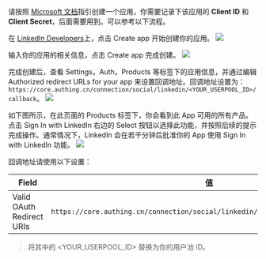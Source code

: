 <IntegrationDetailCard title="在 LinkedIn 创建应用">

请按照 [Microsoft 文档](https://docs.microsoft.com/en-us/linkedin/consumer/integrations/self-serve/sign-in-with-linkedin#getting-started)指引创建一个应用，你需要记录下该应用的 **Client ID** 和 **Client Secret**，后面需要用到。可以参考以下流程。

在 [LinkedIn Developers](https://developer.linkedin.com/)上，点击 Create app 开始创建你的应用。
![](~@imagesZhCn/connections/linkedin/linkedin-docs-1.png)

输入你的应用的相关信息，点击 Create app 完成创建。
![](~@imagesZhCn/connections/linkedin/linkedin-docs-2.png)

完成创建后，查看 Settings，Auth，Products 等标签下的应用信息，并通过编辑 Authorized redirect URLs for your app 来设置回调地址。回调地址设置为：`https://core.authing.cn/connection/social/linkedin/<YOUR_USERPOOL_ID>/callback`。
![](~@imagesZhCn/connections/linkedin/linkedin-docs-3.png)

如下图所示，在此页面的 Products 标签下，你会看到此 App 可用的所有产品。点击 Sign In with LinkedIn 右边的 Select 按钮以选择此功能，并按照后续的提示完成操作。通常情况下，LinkedIn 会在若干分钟后批准你的 App 使用 Sign In with LinkedIn 功能。
![](~@imagesZhCn/connections/linkedin/linkedin-docs-4.png)

回调地址请使用以下设置：

| Field                      |                                        值                                        |
| -------------------------- | :------------------------------------------------------------------------------: |
| Valid OAuth Redirect URIs | `https://core.authing.cn/connection/social/linkedin/<YOUR_USERPOOL_ID>/callback` |

> 将其中的 <YOUR_USERPOOL_ID> 替换为你的用户池 ID。

</IntegrationDetailCard>

